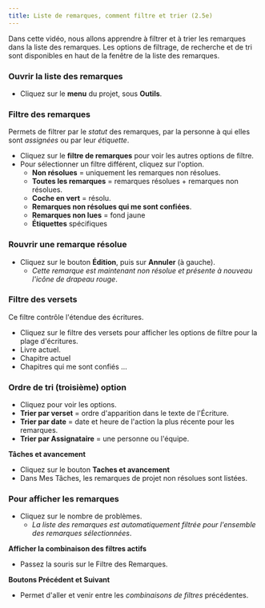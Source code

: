 ```yaml
---
title: Liste de remarques, comment filtre et trier (2.5e)
---
```

Dans cette vidéo, nous allons apprendre à filtrer et à trier les remarques dans la liste des remarques. Les options de filtrage, de recherche et de tri sont disponibles en haut de la fenêtre de la liste des remarques.

### Ouvrir la liste des remarques

- Cliquez sur le **menu** du projet, sous **Outils**.

### Filtre des remarques

Permets de filtrer par le *statut* des remarques, par la personne à qui elles sont *assignées* ou par leur *étiquette*.

- Cliquez sur le **filtre de remarques** pour voir les autres options de filtre.
- Pour sélectionner un filtre différent, cliquez sur l'option.
  - **Non résolues** = uniquement les remarques non résolues.
  - **Toutes les remarques** = remarques résolues + remarques non résolues.
  - **Coche en vert** = résolu.
  - **Remarques non résolues qui me sont confiées**.
  - **Remarques non lues** = fond jaune
  - **Étiquettes** spécifiques

### Rouvrir une remarque résolue

- Cliquez sur le bouton **Édition**, puis sur **Annuler** (à gauche).
  - *Cette remarque est maintenant non résolue et présente à nouveau l'icône de drapeau rouge*.

### Filtre des versets

Ce filtre contrôle l'étendue des écritures.

- Cliquez sur le filtre des versets pour afficher les options de filtre pour la plage d'écritures.
- Livre actuel.
- Chapitre actuel
- Chapitres qui me sont confiés …

### Ordre de tri (troisième) option

- Cliquez pour voir les options.
- **Trier par verset** = ordre d'apparition dans le texte de l'Écriture.
- **Trier par date** = date et heure de l'action la plus récente pour les remarques.
- **Trier par Assignataire** = une personne ou l'équipe.

**Tâches et avancement**  
- Cliquez sur le bouton **Taches et avancement**
- Dans Mes Tâches, les remarques de projet non résolues sont listées.

### Pour afficher les remarques

- Cliquez sur le nombre de problèmes.
  - *La liste des remarques est automatiquement filtrée pour l'ensemble des remarques sélectionnées*.

**Afficher la combinaison des filtres actifs**  
- Passez la souris sur le Filtre des Remarques.

**Boutons Précédent et Suivant**  
- Permet d'aller et venir entre les *combinaisons de filtres* précédentes.
